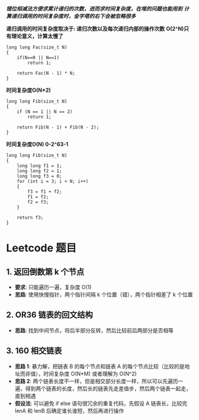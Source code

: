 ***错位相减法方便求累计递归的次数，进而求时间复杂度，在堆的问题也能用到***
***计算递归调用的时间复杂度时，金字塔的右下会被忽略很多***

**递归调用的时间复杂度取决于: 递归次数以及每次递归内部的操作次数**
**O(2^N)只有理论意义，计算太慢了**
```
long long Fac(size_t N)
{
    if(N==0 || N==1)
        return 1;

    return Fac(N - 1) * N;
}
```


**时间复杂度O(N*2)**
```
long long Fib(size_t N)
{
    if (N == 1 || N == 2)
        return 1;

    return Fib(N - 1) + Fib(N - 2);
}
```

**时间复杂度O(N) 0-2^63-1**
```
long long Fib(size_t N)
{
    long long f1 = 1;
    long long f2 = 1;
    long long f3 = 0;
    for (int i = 3; i < N; i++)
    {
        f3 = f1 + f2;
        f1 = f2;
        f2 = f3;
    }

    return f3;
}
```


# Leetcode 题目

## 1. 返回倒数第 k 个节点
* **要求**: 只能遍历一遍，复杂度 O(1)
* **思路**: 使用快慢指针，两个指针间隔 k 个位置（错），两个指针相差了 k 个位置

## 2. OR36 链表的回文结构
* **思路**: 找到中间节点，将后半部分反转，然后比较前后两部分是否相等

## 3. 160 相交链表
* **思路 1**: 暴力解，把链表 B 的每个节点和链表 A 的每个节点比较（比较的是地址而非值），时间复杂度 O(N*M) 或者理解为 O(N^2)
* **思路 2**: 两个链表长度不一样，但是相交部分长度一样，所以可以先遍历一遍，得到两个链表的长度，然后长的链表先走差值步，然后两个链表一起走，直到相遇
* **假设法**: 可以避免 if else 语句很冗余的重复代码，先假设 A 链表长，比较完 lenA 和 lenB 后确定谁长谁短，然后再进行操作
